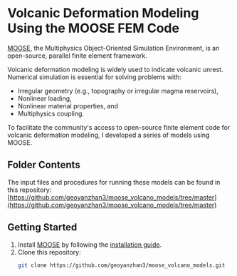 # Volcanic Deformation Modeling Using the MOOSE FEM Code

[MOOSE](https://www.mooseframework.org/), the Multiphysics Object-Oriented Simulation Environment, is an open-source, parallel finite element framework.

Volcanic deformation modeling is widely used to indicate volcanic unrest. Numerical simulation is essential for solving problems with:
- Irregular geometry (e.g., topography or irregular magma reservoirs),
- Nonlinear loading,
- Nonlinear material properties, and
- Multiphysics coupling.

To facilitate the community's access to open-source finite element code for volcanic deformation modeling, I developed a series of models using MOOSE.

## Folder Contents
The input files and procedures for running these models can be found in this repository:  
[https://github.com/geoyanzhan3/moose_volcano_models/tree/master](https://github.com/geoyanzhan3/moose_volcano_models/tree/master)

## Getting Started
1. Install [MOOSE](https://www.mooseframework.org/) by following the [installation guide](https://mooseframework.inl.gov/getting_started/installation/index.html).
2. Clone this repository:
   ```bash
   git clone https://github.com/geoyanzhan3/moose_volcano_models.git
